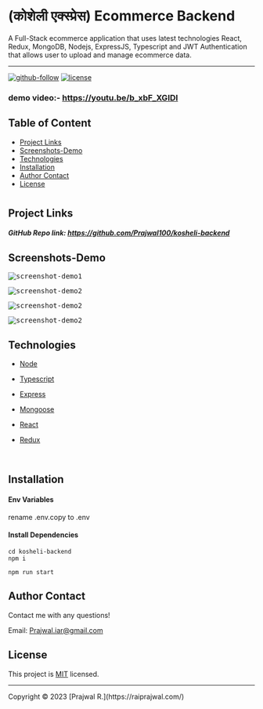 # (कोशेली एक्स्प्रेस) Ecommerce Backend
 A Full-Stack ecommerce application that uses latest technologies React, Redux, MongoDB, Nodejs, ExpressJS, Typescript and JWT Authentication that allows user to upload and manage ecommerce data.
 


<hr>

  [![github-follow](https://img.shields.io/github/followers/Prajwal100?label=Follow&logoColor=purple&style=social)](https://github.com/Prajwal100)
  [![license](https://img.shields.io/badge/License-MIT-brightgreen.svg)](https://choosealicense.com/licenses/mit/)
  
  ### demo video:- https://youtu.be/b_xbF_XGIDI


  ## Table of Content
  * [ Project Links ](#Project-Links)
  * [ Screenshots-Demo ](#Screenshots-Demo)
  * [ Technologies ](#Technologies)
  * [ Installation ](#Installation)
  * [ Author Contact ](#Author-Contact)
  * [ License ](#License)
  #

  ##  Project Links
  
  ##### GitHub Repo link: https://github.com/Prajwal100/kosheli-backend

  ## Screenshots-Demo
  <kbd>![screenshot-demo1](./demo/dashboard.png)</kbd><br>
  
  <kbd>![screenshot-demo2](./demo/products.png)</kbd><br>
  
 <kbd>![screenshot-demo2](./demo/add-product.png)</kbd><br>
 
 <kbd>![screenshot-demo2](./demo/product.png)</kbd><br>
  ## Technologies 
  
- [Node](https://nodejs.org/en/)

- [Typescript](https://www.typescriptlang.org/)

- [Express](https://expressjs.com/)

- [Mongoose](https://mongoosejs.com/)

- [React](https://reactjs.org/)

- [Redux](https://redux.js.org/)
<br>
  
  ## Installation
 #### Env Variables

rename .env.copy to .env

#### Install Dependencies

```
cd kosheli-backend
npm i
```

```
npm run start
```
  
  ## Author Contact
  Contact me with any questions!<br>

  Email: Prajwal.iar@gmail.com

  ## License
  This project is [MIT](https://choosealicense.com/licenses/mit/) licensed.<br />
<hr>
  Copyright © 2023 [Prajwal R.](https://raiprajwal.com/)

